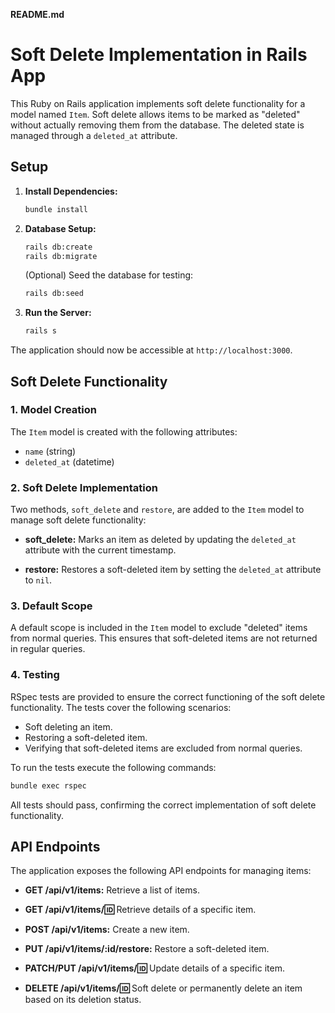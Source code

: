 **README.md**

# Soft Delete Implementation in Rails App

This Ruby on Rails application implements soft delete functionality for a model named `Item`. Soft delete allows items to be marked as "deleted" without actually removing them from the database. The deleted state is managed through a `deleted_at` attribute.

## Setup

1. **Install Dependencies:**

   ```bash
   bundle install
   ```

2. **Database Setup:**

   ```bash
   rails db:create
   rails db:migrate
   ```

   (Optional) Seed the database for testing:

   ```bash
   rails db:seed
   ```

3. **Run the Server:**
   ```bash
   rails s
   ```

The application should now be accessible at `http://localhost:3000`.

## Soft Delete Functionality

### 1. Model Creation

The `Item` model is created with the following attributes:

- `name` (string)
- `deleted_at` (datetime)

### 2. Soft Delete Implementation

Two methods, `soft_delete` and `restore`, are added to the `Item` model to manage soft delete functionality:

- **soft_delete:** Marks an item as deleted by updating the `deleted_at` attribute with the current timestamp.

- **restore:** Restores a soft-deleted item by setting the `deleted_at` attribute to `nil`.

### 3. Default Scope

A default scope is included in the `Item` model to exclude "deleted" items from normal queries. This ensures that soft-deleted items are not returned in regular queries.

### 4. Testing

RSpec tests are provided to ensure the correct functioning of the soft delete functionality. The tests cover the following scenarios:

- Soft deleting an item.
- Restoring a soft-deleted item.
- Verifying that soft-deleted items are excluded from normal queries.

To run the tests execute the following commands:

```bash
bundle exec rspec
```

All tests should pass, confirming the correct implementation of soft delete functionality.

## API Endpoints

The application exposes the following API endpoints for managing items:

- **GET /api/v1/items:** Retrieve a list of items.

- **GET /api/v1/items/:id:** Retrieve details of a specific item.

- **POST /api/v1/items:** Create a new item.

- **PUT /api/v1/items/:id/restore:** Restore a soft-deleted item.

- **PATCH/PUT /api/v1/items/:id:** Update details of a specific item.

- **DELETE /api/v1/items/:id:** Soft delete or permanently delete an item based on its deletion status.
